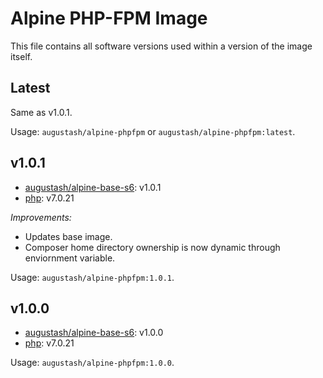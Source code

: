 # Alpine PHP-FPM Image

This file contains all software versions used within a version of the image itself.

## Latest

Same as v1.0.1.

Usage: `augustash/alpine-phpfpm` or `augustash/alpine-phpfpm:latest`.

## v1.0.1

- [augustash/alpine-base-s6](https://github.com/augustash/docker-alpine-base-s6): v1.0.1
- [php](http://www.php.net/): v7.0.21

*Improvements:*

- Updates base image.
- Composer home directory ownership is now dynamic through enviornment variable.

Usage: `augustash/alpine-phpfpm:1.0.1`.

## v1.0.0

- [augustash/alpine-base-s6](https://github.com/augustash/docker-alpine-base-s6): v1.0.0
- [php](http://www.php.net/): v7.0.21

Usage: `augustash/alpine-phpfpm:1.0.0`.
